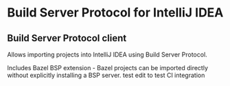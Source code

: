 # Build Server Protocol for IntelliJ IDEA

<!-- Plugin description -->
## Build Server Protocol client

Allows importing projects into IntelliJ IDEA using Build Server Protocol.

Includes Bazel BSP extension - Bazel projects can be imported directly without explicitly installing a BSP server.
test edit to test CI integration
<!-- Plugin description end -->
